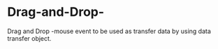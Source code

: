 # Drag-and-Drop-
Drag and Drop -mouse event  to be used as transfer data by using data transfer object.
